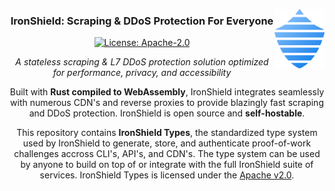 <img 
    align="right" 
    width="80"
    src="https://raw.githubusercontent.com/IronShield-Tech/ironshield-types/refs/heads/main/.github/assets/ironshield_emblum.svg"
/>

<div align="center">
    
   ### IronShield: Scraping & DDoS Protection For Everyone
   [![License: Apache-2.0](https://img.shields.io/badge/license-Apache--2.0-blue.svg)](https://github.com/IronShield-Tech/ironshield-api/blob/main/LICENSE)

   *A stateless scraping & L7 DDoS protection solution optimized for performance, privacy, and accessibility*

   Built with **Rust compiled to WebAssembly**, IronShield integrates seamlessly with numerous CDN's and reverse proxies to provide blazingly fast scraping and DDoS protection. IronShield is open source and **self-hostable**.

   This repository contains **IronShield Types**, the standardized type system used by IronShield to generate, store, and authenticate proof-of-work challenges accross CLI's, API's, and CDN's. The type system can be used by anyone to build on top of or integrate with the full IronShield suite of services. IronShield Types is licensed under the <a href="https://github.com/IronShield-Tech/ironshield-types/blob/main/LICENSE">Apache v2.0</a>. 

</div>

